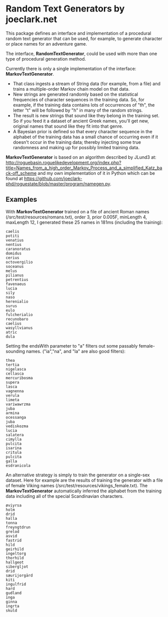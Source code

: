 # Random Text Generators by joeclark.net

This package defines an interface and implementation of a procedural random text generator that can be used, for example, to generate character or place names for an adventure game.

The interface, **RandomTextGenerator**, could be used with more than one type of procedural generation method.

Currently there is only a single implementation of the interface: **MarkovTextGenerator**.  

- That class ingests a stream of String data (for example, from a file) and trains a multiple-order Markov chain model on that data.  
- New strings are generated randomly based on the statistical frequencies of character sequences in the training data. So, for example, if the training data contains lots of occurrences of "th", the letter "t" will be followed by "h" in many of the random strings.
- The result is new strings that sound like they belong in the training set.  So if you feed it a dataset of ancient Greek names, you'll get new, original names that sound like they fit into that genre.
- A Bayesian prior is defined so that every character sequence in the alphabet of the training data has a small chance of occurring even if it doesn't occur in the training data; thereby injecting some true randomness and making up for possibly limited training data.

**MarkovTextGenerator** is based on an algorithm described by JLund3 at: http://roguebasin.roguelikedevelopment.org/index.php?title=Names_from_a_high_order_Markov_Process_and_a_simplified_Katz_back-off_scheme
and my own implementation of it in Python which can be found at https://github.com/joeclark-phd/roguestate/blob/master/program/namegen.py.

## Examples

With **MarkovTextGenerator** trained on a file of ancient Roman names (/src/test/resources/romans.txt), order 3, prior 0.005F, minLength 4, maxLength 12, I generated these 25 names in 181ms (including the training):

    caelis
    potiti
    venatius
    nentius
    caranoratus
    domidus
    cerius
    octovergilio
    soceanus
    melus
    pilianus
    petrentius
    favenaeus
    lucia
    sily
    naso
    herenialio
    surus
    eulo
    fulcherialio
    recunobaro
    caelius
    wasyllvianus
    atric
    dula
 
Setting the endsWith parameter to "a" filters out some passably female-sounding names.  ("ia","na", and "la" are also good filters):

    thea
    tertia
    nigelasca
    cellasca
    mercuribosma
    supera
    lasca
    vagnenna
    verula
    limeta
    variwawrzma
    juba
    armina
    ocessanga
    juba
    vediskozma
    lucia
    salatera
    cimylla
    pulcita
    isarina
    critula
    pulcita
    galla
    esdranicola

An alternative strategy is simply to train the generator on a single-sex dataset.  Here for example are the results of training the generator with a file of female Viking names (/src/test/resources/vikings_female.txt).  The **MarkovTextGenerator** automatically inferred the alphabet from the training data including all of the special Scandinavian characters.
    
    øviyrsa
    holm
    drid
    halla
    tonna
    freyngtdrun
    grelod
    asvid
    fastrid
    hild
    geirhild
    ingeltorg
    thorhild
    hallgeot
    sibergljot
    drid
    sæurijorgärd
    kiti
    ingulfrid
    hard
    gudland
    inga
    ginna
    ingrta
    skuld